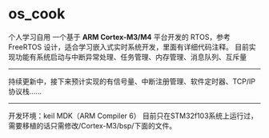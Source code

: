 # os_cook
个人学习自用
一个基于 **ARM Cortex-M3/M4** 平台开发的 RTOS，参考 FreeRTOS 设计，适合学习嵌入式实时系统开发，里面有详细代码注释。
目前实现功能有系统启动与中断异常处理、任务管理、内存管理、消息队列、互斥量

---
持续更新中，接下来预计实现的有信号量、中断注册管理、软件定时器、TCP/IP协议栈......

---
开发环境：keil MDK（ARM Compiler 6）
目前只在STM32f103系统上运行过，需要移植的话只需修改/Cortex-M3/bsp/下面的文件。





